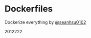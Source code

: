# Dockerfiles

Dockerize everything by [@seanhsu0102](https://hub.docker.com/u/seanhsu0102/)


2012222

